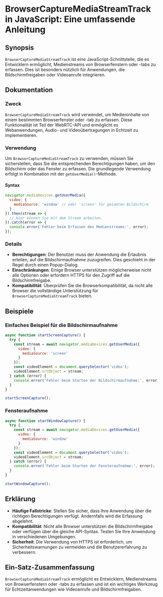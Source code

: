 <!--
Meta Description: # BrowserCaptureMediaStreamTrack in JavaScript: Eine umfassende Anleitung ## Synopsis `BrowserCaptureMediaStreamTrack` ist eine JavaScript-Schnittstel...
Meta Keywords: die, error, oder, der, browsercapturemediastreamtrack
-->

# BrowserCaptureMediaStreamTrack in JavaScript: Eine umfassende Anleitung

## Synopsis
`BrowserCaptureMediaStreamTrack` ist eine JavaScript-Schnittstelle, die es Entwicklern ermöglicht, Medienstreams von Browserfenstern oder -tabs zu erfassen. Dies ist besonders nützlich für Anwendungen, die Bildschirmfreigaben oder Videoanrufe integrieren.

## Dokumentation
### Zweck
`BrowserCaptureMediaStreamTrack` wird verwendet, um Medieninhalte von einem bestimmten Browserfenster oder -tab zu erfassen. Diese Funktionalität ist Teil der WebRTC-API und ermöglicht es Webanwendungen, Audio- und Videoübertragungen in Echtzeit zu implementieren.

### Verwendung
Um `BrowserCaptureMediaStreamTrack` zu verwenden, müssen Sie sicherstellen, dass Sie die entsprechenden Berechtigungen haben, um den Bildschirm oder das Fenster zu erfassen. Die grundlegende Verwendung erfolgt in Kombination mit der `getUserMedia()`-Methode.

#### Syntax
```javascript
navigator.mediaDevices.getUserMedia({
  video: {
    mediaSource: 'window' // oder 'screen' für gesamten Bildschirm
  }
}).then(stream => {
  // Hier können Sie mit dem Stream arbeiten.
}).catch(error => {
  console.error('Fehler beim Erfassen des Medienstreams:', error);
});
```

### Details
- **Berechtigungen**: Der Benutzer muss der Anwendung die Erlaubnis erteilen, auf die Bildschirmaufnahme zuzugreifen. Dies geschieht in der Regel durch einen Popup-Dialog.
- **Einschränkungen**: Einige Browser unterstützen möglicherweise nicht alle Optionen oder erfordern HTTPS für den Zugriff auf die Bildschirmfreigabe.
- **Kompatibilität**: Überprüfen Sie die Browserkompatibilität, da nicht alle Browser die vollständige Unterstützung für `BrowserCaptureMediaStreamTrack` bieten.

## Beispiele
### Einfaches Beispiel für die Bildschirmaufnahme
```javascript
async function startScreenCapture() {
  try {
    const stream = await navigator.mediaDevices.getUserMedia({
      video: {
        mediaSource: 'screen'
      }
    });
    const videoElement = document.querySelector('video');
    videoElement.srcObject = stream;
  } catch (error) {
    console.error('Fehler beim Starten der Bildschirmaufnahme:', error);
  }
}

startScreenCapture();
```

### Fensteraufnahme
```javascript
async function startWindowCapture() {
  try {
    const stream = await navigator.mediaDevices.getUserMedia({
      video: {
        mediaSource: 'window'
      }
    });
    const videoElement = document.querySelector('video');
    videoElement.srcObject = stream;
  } catch (error) {
    console.error('Fehler beim Starten der Fensteraufnahme:', error);
  }
}

startWindowCapture();
```

## Erklärung
- **Häufige Fallstricke**: Stellen Sie sicher, dass Ihre Anwendung über die richtigen Berechtigungen verfügt. Andernfalls wird die Erfassung abgelehnt.
- **Kompatibilität**: Nicht alle Browser unterstützen die Bildschirmfreigabe oder verfügen über die gleiche API-Syntax. Testen Sie Ihre Anwendung in verschiedenen Umgebungen.
- **Sicherheit**: Die Verwendung von HTTPS ist erforderlich, um Sicherheitswarnungen zu vermeiden und die Benutzererfahrung zu verbessern.

## Ein-Satz-Zusammenfassung
`BrowserCaptureMediaStreamTrack` ermöglicht es Entwicklern, Medienstreams von Browserfenstern oder -tabs zu erfassen und ist ein wichtiges Werkzeug für Echtzeitanwendungen wie Videoanrufe und Bildschirmfreigaben.